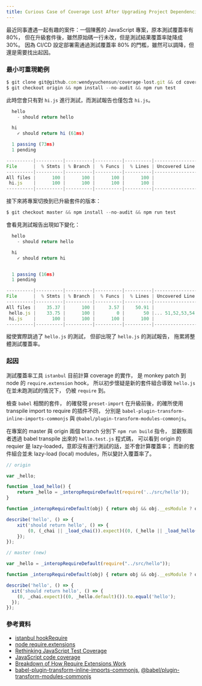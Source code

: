 ```yaml
---
title: Curious Case of Coverage Lost After Upgrading Project Dependencies
---
```


最近同事遭遇一起有趣的案件：一個陳舊的 JavaScript 專案，原本測試覆蓋率有 80%，
但在升級套件後，雖然原始碼一行未改，但是測試結果覆蓋率陡降成 30%。
因為 CI/CD 設定部署需通過測試覆蓋率 80% 的門檻，雖然可以調降，但還是需要找出起因。 

### 最小可重現範例

```js
$ git clone git@github.com:wendyyuchensun/coverage-lost.git && cd coverage-lost
$ git checkout origin && npm install --no-audit && npm run test
```

此時您會只有對 `hi.js` 進行測試，而測試報告也僅包含 `hi.js`。

```js
  hello
    - should return hello

  hi
    ✓ should return hi (61ms)

  1 passing (73ms)
  1 pending

----------|----------|----------|----------|----------|-------------------|
File      |  % Stmts | % Branch |  % Funcs |  % Lines | Uncovered Line #s |
----------|----------|----------|----------|----------|-------------------|
All files |      100 |      100 |      100 |      100 |                   |
 hi.js    |      100 |      100 |      100 |      100 |                   |
----------|----------|----------|----------|----------|-------------------|
```

接下來將專案切換到已升級套件的版本：

```js
$ git checkout master && npm install --no-audit && npm run test
```

會看見測試報告出現如下變化：

```js
  hello
    - should return hello

  hi
    ✓ should return hi


  1 passing (16ms)
  1 pending

----------|----------|----------|----------|----------|-------------------|
File      |  % Stmts | % Branch |  % Funcs |  % Lines | Uncovered Line #s |
----------|----------|----------|----------|----------|-------------------|
All files |    35.37 |      100 |     3.57 |    50.91 |                   |
 hello.js |    33.75 |      100 |        0 |       50 |... 51,52,53,54,56 |
 hi.js    |      100 |      100 |      100 |      100 |                   |
----------|----------|----------|----------|----------|-------------------|
```

縱使實際跳過了 `hello.js` 的測試， 但卻出現了 `hello.js` 的測試報告，
拖累將整體測試覆蓋率。

### 起因

測試覆蓋率工具 `istanbul` 目前計算 coverage 的實作，
是 monkey patch 到 node 的 `require.extension` hook，
所以初步懷疑是新的套件組合導致 `hello.js` 在並未跑測試的情況下，
仍被 `require` 到。

檢查 `babel` 相關的套件，
的確發現 `preset-import` 在升級前後，的確所使用 transpile import to require 的插件不同，
分別是 `babel-plugin-transform-inline-imports-commonjs` 與 `@babel/plugin-transform-modules-commonjs`。

在專案的 master 與 origin 兩個 branch 分別下 `npm run build` 指令，
並觀察兩者透過 babel transpile 出來的 `hello.test.js` 程式碼，
可以看到 origin 的 requier 是 lazy-loaded，意即沒有運行測試的話，並不會計算覆蓋率；
而新的套件組合並未 lazy-load (local) modules，所以變計入覆蓋率了。

```js
// origin

var _hello;

function _load_hello() {
    return _hello = _interopRequireDefault(require('../src/hello'));
}

function _interopRequireDefault(obj) { return obj && obj.__esModule ? obj : { default: obj }; }

describe('hello', () => {
    xit('should return hello', () => {
        (0, (_chai || _load_chai()).expect)((0, (_hello || _load_hello()).default)()).to.equal('hello');
    });
});

```

```js
// master (new)

var _hello = _interopRequireDefault(require("../src/hello"));

function _interopRequireDefault(obj) { return obj && obj.__esModule ? obj : { default: obj }; }

describe('hello', () => {
  xit('should return hello', () => {
    (0, _chai.expect)((0, _hello.default)()).to.equal('hello');
  });
});

```

### 參考資料

- [istanbul hookRequire](https://github.com/istanbuljs/istanbuljs/blob/master/packages/istanbul-lib-hook/lib/hook.js#L87)
- [node require.extensions](https://nodejs.org/api/modules.html#modules_require_extensions)
- [Rethinking JavaScript Test Coverage](https://medium.com/the-node-js-collection/rethinking-javascript-test-coverage-5726fb272949)
- [JavaScript code coverage](https://v8.dev/blog/javascript-code-coverage)
- [Breakdown of How Require Extensions Work](https://gist.github.com/jamestalmage/df922691475cff66c7e6)
- [babel-plugin-transform-inline-imports-commonjs](https://www.npmjs.com/package/babel-plugin-transform-inline-imports-commonjs), [@babel/plugin-transform-modules-commonjs](https://babeljs.io/docs/en/babel-plugin-transform-modules-commonjs)
